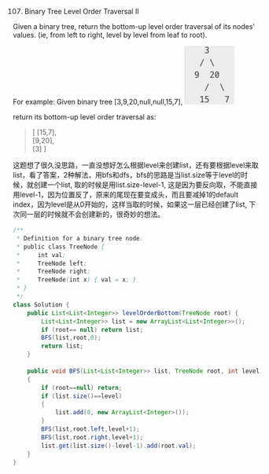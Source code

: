 107. Binary Tree Level Order Traversal II<br>

Given a binary tree, return the bottom-up level order traversal of its nodes' values. (ie, from left to right, level by level from leaf to root).

For example:
Given binary tree [3,9,20,null,null,15,7],
![GitHub Logo](/image/107.1.png)


return its bottom-up level order traversal as:
>[
  [15,7],<br>
  [9,20],<br>
  [3]
>]

这题想了很久没思路，一直没想好怎么根据level来创建list，还有要根据level来取list，看了答案，2种解法，用bfs和dfs，bfs的思路是当list.size等于level的时候，就创建一个list<Integer>, 取的时候是用list.size-level-1, 这是因为要反向取，不能直接用level-1，因为位置反了，原来的尾现在要变成头，而且要减掉1的default index，因为level是从0开始的，这样当取的时候，如果这一层已经创建了list, 下次同一层的时候就不会创建新的，很奇妙的想法。

```java
/**
 * Definition for a binary tree node.
 * public class TreeNode {
 *     int val;
 *     TreeNode left;
 *     TreeNode right;
 *     TreeNode(int x) { val = x; }
 * }
 */
class Solution {
    public List<List<Integer>> levelOrderBottom(TreeNode root) {          
        List<List<Integer>> list = new ArrayList<List<Integer>>();
        if (root== null) return list;                
        BFS(list,root,0);
        return list;
    }
    
    public void BFS(List<List<Integer>> list, TreeNode root, int level)
    {
        if (root==null) return;
        if (list.size()==level)
        {
            list.add(0, new ArrayList<Integer>());            
        }
        BFS(list,root.left,level+1);
        BFS(list,root.right,level+1);
        list.get(list.size()-level-1).add(root.val);        
    }    
}
```
